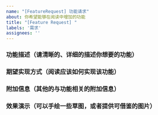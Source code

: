 ```yaml
---
name: "[FeatureRequest] 功能请求"
about: 你希望能够在阅读中增加的功能
title: "[Feature Request] "
labels: '需求'
assignees: ''
---
```


### 功能描述（请清晰的、详细的描述你想要的功能）
> 

### 期望实现方式（阅读应该如何实现该功能）
> 

### 附加信息（其他的与功能相关的附加信息）
> 

### 效果演示（可以手绘一些草图，或者提供可借鉴的图片）
>
